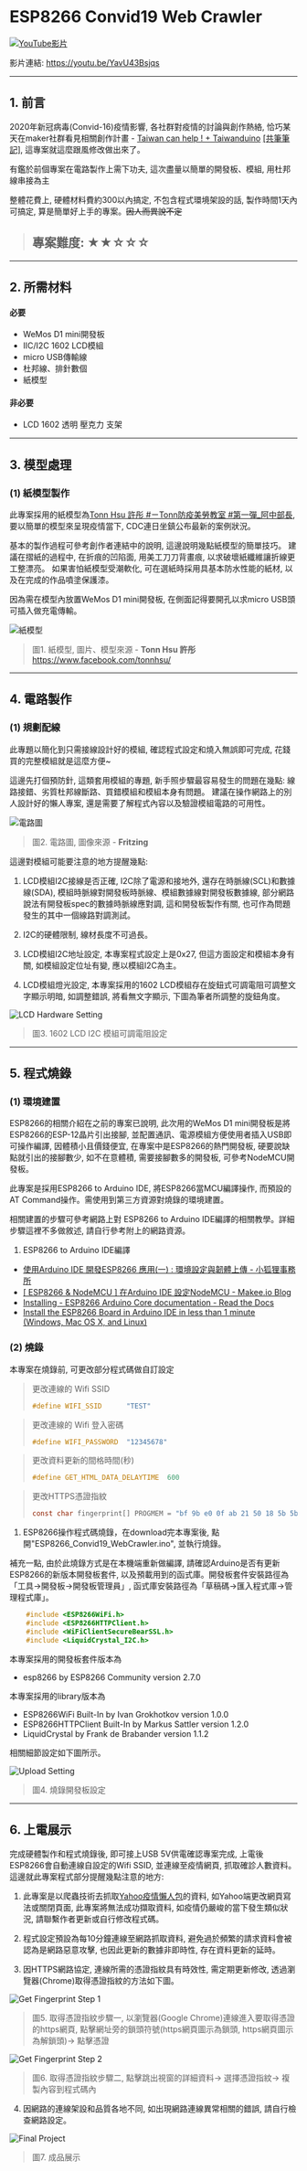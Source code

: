 # ESP8266 Convid19 Web Crawler

[![YouTube影片](https://github.com/NEXTJun/ESP8266_Convid19_WebCrawler/blob/master/src_md/picture/Video_AddPlayIcon.jpg?raw=true)](https://youtu.be/YavU43Bsjqs)

影片連結: https://youtu.be/YavU43Bsjqs

---

## 1. 前言

2020年新冠病毒(Convid-16)疫情影響, 各社群對疫情的討論與創作熱絡, 恰巧某天在maker社群看見相關創作計畫 - [Taiwan can help ! + Taiwanduino](https://www.facebook.com/shijie.wei.7/posts/3080508575314757)  [[共筆筆記]](https://hackmd.io/-hK9HRlVSUSNKXRL9mUYyA?both&fbclid=IwAR1VDwCz9Ti68y5FFf8GJZLS9UgtpFDAbtoobG91PqfVfnf1hFv08fXGEn0), 這專案就這麼跟風修改做出來了。

有鑑於前個專案在電路製作上需下功夫, 這次盡量以簡單的開發板、模組, 用杜邦線串接為主

整體花費上, 硬體材料費約300以內搞定, 不包含程式環境架設的話, 製作時間1天內可搞定, 算是簡單好上手的專案。~~因人而異說不定~~

>## 專案難度: ★★☆☆☆

---

## 2. 所需材料

#### 必要
+ WeMos D1 mini開發板
+ IIC/I2C 1602 LCD模組
+ micro USB傳輸線
+ 杜邦線、排針數個
+ 紙模型
#### 非必要
+ LCD 1602 透明 壓克力 支架

---

## 3. 模型處理

### (1) 紙模型製作

此專案採用的紙模型為[Tonn Hsu 許彤 #ㄧTonn防疫美勞教室 #第一彈_阿中部長](https://www.facebook.com/tonnhsu/posts/534963517124004/), 要以簡單的模型來呈現疫情當下, CDC連日坐鎮公布最新的案例狀況。

基本的製作過程可參考創作者連結中的說明, 這邊說明幾點紙模型的簡單技巧。 建議在摺紙的過程中, 在折痕的凹陷面, 用美工刀刀背畫痕, 以求破壞紙纖維讓折線更工整漂亮。 如果害怕紙模型受潮軟化, 可在選紙時採用具基本防水性能的紙材, 以及在完成的作品噴塗保護漆。

因為需在模型內放置WeMos D1 mini開發板, 在側面記得要開孔以求micro USB頭可插入做充電傳輸。

![紙模型](https://github.com/NEXTJun/ESP8266_Convid19_WebCrawler/blob/master/src_md/picture/90065485_534959493791073_6525902218690822144_o.jpg?raw=true)
>圖1. 紙模型, 圖片、模型來源 -
>**Tonn Hsu 許彤**   
>https://www.facebook.com/tonnhsu/

---

## 4. 電路製作

### (1) 規劃配線

此專題以簡化到只需接線設計好的模組, 確認程式設定和燒入無誤即可完成, 花錢買的完整模組就是這麼方便~

這邊先打個預防針, 這類套用模組的專題, 新手照步驟最容易發生的問題在幾點: 線路接錯、劣質杜邦線斷路、買錯模組和模組本身有問題。 建議在操作網路上的別人設計好的懶人專案, 還是需要了解程式內容以及驗證模組電路的可用性。

![電路圖](https://github.com/NEXTJun/ESP8266_Convid19_WebCrawler/blob/master/src_md/picture/wemos_i2c_to_lcd_module_layout.PNG?raw=true)
>圖2. 電路圖, 圖像來源 -
>**Fritzing**   

這邊對模組可能要注意的地方提醒幾點:

1. LCD模組I2C接線是否正確, I2C除了電源和接地外, 還存在時脈線(SCL)和數據線(SDA), 模組時脈線對開發板時脈線、模組數據線對開發板數據線, 部分網路說法有開發板spec的數據時脈線應對調, 這和開發板製作有關, 也可作為問題發生的其中一個線路對調測試。
   
2. I2C的硬體限制, 線材長度不可過長。
   
3. LCD模組I2C地址設定, 本專案程式設定上是0x27, 但這方面設定和模組本身有關, 如模組設定位址有變, 應以模組I2C為主。
   
4. LCD模組燈光設定, 本專案採用的1602 LCD模組存在旋鈕式可調電阻可調整文字顯示明暗, 如調整錯誤, 將看無文字顯示, 下圖為筆者所調整的旋鈕角度。

![LCD Hardware Setting](https://github.com/NEXTJun/ESP8266_Convid19_WebCrawler/blob/master/src_md/picture/lcd1602_setting.jpg?raw=true)
>圖3. 1602 LCD I2C 模組可調電阻設定

---

## 5. 程式燒錄

### (1) 環境建置

ESP8266的相關介紹在之前的專案已說明, 此次用的WeMos D1 mini開發板是將ESP8266的ESP-12晶片引出接腳, 並配置通訊、電源模組方便使用者插入USB即可操作編譯, 因體積小且價錢便宜, 在專案中是ESP8266的熱門開發板, 硬要說缺點就引出的接腳數少, 如不在意體積, 需要接腳數多的開發板, 可參考NodeMCU開發板。

此專案是採用ESP8266 to Arduino IDE, 將ESP8266當MCU編譯操作, 而預設的AT Command操作。需使用到第三方資源對燒錄的環境建置。

相關建置的步驟可參考網路上對 ESP8266 to Arduino IDE編譯的相關教學。詳細步驟這裡不多做敘述, 請自行參考附上的網路資源。

1.  ESP8266 to Arduino IDE編譯

+ [使用Arduino IDE 開發ESP8266 應用(一) : 環境設定與韌體上傳 - 小狐狸事務所](http://yhhuang1966.blogspot.com/2017/09/arduino-ide-esp8266.html)  
+ [[ ESP8266 & NodeMCU ] 在Arduino IDE 設定NodeMCU - Makee.io Blog](https://oranwind.org/-esp8266-nodemcu-zai-arduino-ide-she-ding-nodemcu/)
+ [Installing - ESP8266 Arduino Core documentation - Read the Docs](https://arduino-esp8266.readthedocs.io/en/latest/installing.html)
+ [Install the ESP8266 Board in Arduino IDE in less than 1 minute (Windows, Mac OS X, and Linux)](https://randomnerdtutorials.com/how-to-install-esp8266-board-arduino-ide/)
  
### (2) 燒錄

本專案在燒錄前, 可更改部分程式碼做自訂設定

>更改連線的 Wifi SSID
>
>```C
>#define WIFI_SSID      "TEST"
>```

>更改連線的 Wifi 登入密碼
>
>```C
>#define WIFI_PASSWORD  "12345678"
>```

>更改資料更新的間格時間(秒)
>
>```C
>#define GET_HTML_DATA_DELAYTIME  600
>```

>更改HTTPS憑證指紋
>
>```C
>const char fingerprint[] PROGMEM = "bf 9b e0 0f ab 21 50 18 5b 5b b9 8c af 13 c4 8f 93 e2 a1 b1";
>```

1. ESP8266操作程式碼燒錄，在download完本專案後, 點開"ESP8266_Convid19_WebCrawler.ino", 並執行燒錄。

補充一點, 由於此燒錄方式是在本機端重新做編譯, 請確認Arduino是否有更新ESP8266的新版本開發板套件, 以及預載用到的函式庫。開發板套件安裝路徑為「工具->開發板->開發板管理員」, 函式庫安裝路徑為「草稿碼->匯入程式庫->管理程式庫」。

```C
    #include <ESP8266WiFi.h>
    #include <ESP8266HTTPClient.h>
    #include <WiFiClientSecureBearSSL.h>
    #include <LiquidCrystal_I2C.h> 
```

本專案採用的開發板套件版本為
+ esp8266 by ESP8266 Community version 2.7.0
  
本專案採用的library版本為
+ ESP8266WiFi Built-In by Ivan Grokhotkov version 1.0.0
+ ESP8266HTTPClient Built-In by Markus Sattler version 1.2.0
+ LiquidCrystal by Frank de Brabander version 1.1.2

相關細節設定如下圖所示。

![Upload Setting](https://github.com/NEXTJun/ESP8266_Convid19_WebCrawler/blob/master/src_md/picture/upload_setting.jpg?raw=true)
>圖4. 燒錄開發板設定

---

## 6. 上電展示

完成硬體製作和程式燒錄後, 即可接上USB 5V供電確認專案完成, 上電後ESP8266會自動連線自設定的Wifi SSID, 並連線至疫情網頁, 抓取確診人數資料。
這邊就此專案程式部分提醒幾點注意的地方:

1. 此專案是以爬蟲技術去抓取[Yahoo疫情懶人包](https://news.campaign.yahoo.com.tw/2019-nCoV/index.php)的資料, 如Yahoo端更改網頁寫法或關閉頁面, 此專案將無法成功擷取資料, 如疫情仍嚴峻的當下發生類似狀況, 請聯繫作者更新或自行修改程式碼。
   
2. 程式設定預設為每10分鐘連線至網路抓取資料, 避免過於頻繁的請求資料會被認為是網路惡意攻擊, 也因此更新的數據非即時性, 存在資料更新的延時。

3. 因HTTPS網路協定, 連線所需的憑證指紋具有時效性, 需定期更新修改, 透過瀏覽器(Chrome)取得憑證指紋的方法如下圖。
   
![Get Fingerprint Step 1](https://github.com/NEXTJun/ESP8266_Convid19_WebCrawler/blob/master/src_md/picture/GetFingerprintStep1.png?raw=true)
>圖5. 取得憑證指紋步驟一, 以瀏覽器(Google Chrome)連線進入要取得憑證的https網頁, 點擊網址旁的鎖頭符號(https網頁圖示為鎖頭, https網頁圖示為解鎖頭)-> 點擊憑證

![Get Fingerprint Step 2](https://github.com/NEXTJun/ESP8266_Convid19_WebCrawler/blob/master/src_md/picture/GetFingerprintStep2.PNG?raw=true)
>圖6. 取得憑證指紋步驟二, 點擊跳出視窗的詳細資料-> 選擇憑證指紋-> 複製內容到程式碼內
  
4. 因網路的連線架設和品質各地不同, 如出現網路連線異常相關的錯誤, 請自行檢查網路設定。

![Final Project](https://github.com/NEXTJun/ESP8266_Convid19_WebCrawler/blob/master/src_md/picture/main.jpg?raw=true)
>圖7. 成品展示
